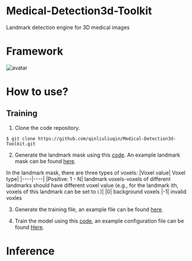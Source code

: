 # Medical-Detection3d-Toolkit
Landmark detection engine for 3D medical images

# Framework
![avatar](https://github.com/qinliuliuqin/Medical-Detection3d-Toolkit/blob/master/framework.png)

# How to use?
## Training
1. Clone the code repository.
```
$ git clone https://github.com/qinliuliuqin/Medical-Detection3d-Toolkit.git
```
2. Generate the landmark mask using this [code](https://github.com/qinliuliuqin/Medical-Detection3d-Toolkit/blob/master/detection3d/scripts/gen_landmark_mask.py).
An example landmark mask can be found [here](https://github.com/qinliuliuqin/Model-Zoo/blob/master/Dental/detection/landmark/test_data/landmark_mask.mha). 

In the landmark mask, there are three types of voxels:
|Voxel value| Voxel type|
|----|----|
|Positive: 1 - N| landmark voxels-voxels of different landmarks should have different voxel value (e.g., for the landmark ith, voxels of this landmark can be set to i.)|
|0| background voxels
|-1| invalid voxles  

3. Generate the training file, an example file can be found [here](https://github.com/qinliuliuqin/Medical-Detection3d-Toolkit/blob/master/demo/train.csv).

4. Train the model using this [code](https://github.com/qinliuliuqin/Medical-Detection3d-Toolkit/blob/master/detection3d/lmk_det_train.py), an example configuration file can be found [Here](https://github.com/qinliuliuqin/Model-Zoo/blob/master/Dental/detection/landmark/model_0531_2020/batch_1/checkpoints/chk_1200/lmk_train_config.py).

# Inference
